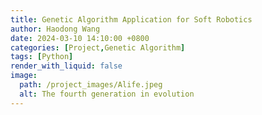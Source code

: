 ```yaml
---
title: Genetic Algorithm Application for Soft Robotics
author: Haodong Wang
date: 2024-03-10 14:10:00 +0800
categories: [Project,Genetic Algorithm]
tags: [Python]
render_with_liquid: false
image:
  path: /project_images/Alife.jpeg
  alt: The fourth generation in evolution
---
```



